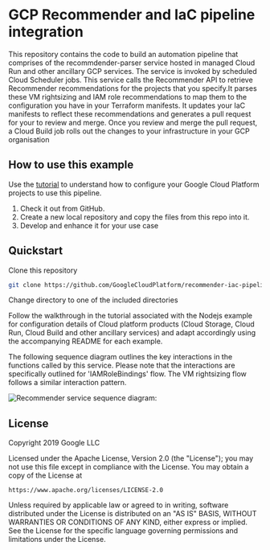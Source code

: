 # GCP Recommender and IaC pipeline integration

This repository contains the code to build an automation pipeline that comprises
of the recommdender-parser service hosted in managed Cloud Run and other ancillary
GCP services. The service is invoked by scheduled Cloud Scheduler jobs.
This service calls the Recommender API to retrieve Recommender recommendations
for the projects that you specify.It parses these VM rightsizing and IAM role
recommendations to map them to the configuration you have in your Terraform
manifests. It updates your IaC manifests to reflect these recommendations and
generates a pull request for your to review and merge.
Once you review and merge the pull request, a Cloud Build job rolls out the
changes to your infrastructure in your GCP organisation


## How to use this example

Use the [tutorial](https://cloud.google.com/recommender/docs/tutorial-iac) to understand how to configure
your Google Cloud Platform projects to use this pipeline.

1.  Check it out from GitHub.
2.  Create a new local repository and copy the files from this repo into it.
3.  Develop and enhance it for your use case

## Quickstart

Clone this repository

```sh
git clone https://github.com/GoogleCloudPlatform/recommender-iac-pipeline-nodejs-tutorial.git
```

Change directory to one of the included directories

Follow the walkthrough in the tutorial associated with the Nodejs example for
configuration details of Cloud platform products (Cloud Storage, Cloud Run, Cloud Build
and other ancillary services) and adapt accordingly using the accompanying README for
each example.

The following sequence diagram outlines the key interactions in the functions
called by this service. Please note that the interactions are specifically
outlined for 'IAMRoleBindings' flow. The VM rightsizing flow follows a similar
interaction pattern.

![Recommender service sequence diagram:](https://storage.googleapis.com/recommender-assets/Recommender%20Parser%20Service%20Sequence%20Flow.png)

## License

Copyright 2019 Google LLC

Licensed under the Apache License, Version 2.0 (the "License"); you may not use
this file except in compliance with the License. You may obtain a copy of the
License at

    https://www.apache.org/licenses/LICENSE-2.0

Unless required by applicable law or agreed to in writing, software distributed
under the License is distributed on an "AS IS" BASIS, WITHOUT WARRANTIES OR
CONDITIONS OF ANY KIND, either express or implied. See the License for the
specific language governing permissions and limitations under the License.